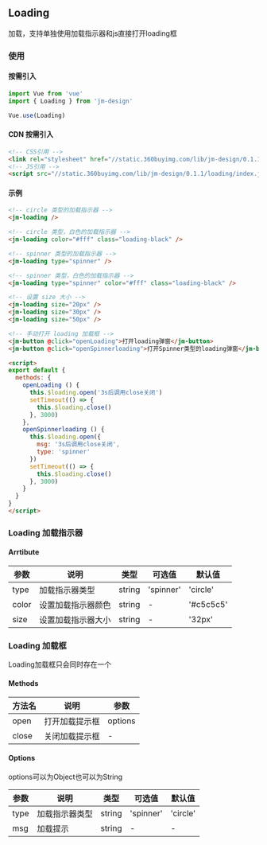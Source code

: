 ## Loading

加载，支持单独使用加载指示器和js直接打开loading框

### 使用

#### 按需引入

```javascript
import Vue from 'vue'
import { Loading } from 'jm-design'

Vue.use(Loading)
```

#### CDN 按需引入

```html
<!-- CSS引用 -->
<link rel="stylesheet" href="//static.360buyimg.com/lib/jm-design/0.1.1/loading/style/css/loading.css">
<!-- JS引用 -->
<script src="//static.360buyimg.com/lib/jm-design/0.1.1/loading/index.js">
```

#### 示例

```html
<!-- circle 类型的加载指示器 -->
<jm-loading />

<!-- circle 类型，白色的加载指示器 -->
<jm-loading color="#fff" class="loading-black" />

<!-- spinner 类型的加载指示器 -->
<jm-loading type="spinner" />

<!-- spinner 类型，白色的加载指示器 -->
<jm-loading type="spinner" color="#fff" class="loading-black" />

<!-- 设置 size 大小 -->
<jm-loading size="20px" />
<jm-loading size="30px" />
<jm-loading size="50px" />

<!-- 手动打开 loading 加载框 -->
<jm-button @click="openLoading">打开loading弹窗</jm-button>
<jm-button @click="openSpinnerloading">打开Spinner类型的loading弹窗</jm-button>

<script>
export default {
  methods: {
    openLoading () {
      this.$loading.open('3s后调用close关闭')
      setTimeout(() => {
        this.$loading.close()
      }, 3000)
    },
    openSpinnerloading () {
      this.$loading.open({
        msg: '3s后调用close关闭',
        type: 'spinner'
      })
      setTimeout(() => {
        this.$loading.close()
      }, 3000)
    }
  }
}
</script>
```

### Loading 加载指示器

#### Arrtibute

| 参数      | 说明                                 | 类型      | 可选值       | 默认值   |
|---------- |------------------------------------ |---------- |------------- |-------- |
| type      |	加载指示器类型                        |	string    |	'spinner'   |	'circle'  |
| color	    | 设置加载指示器颜色                      |	string    |	-         |	'#c5c5c5' |
| size      | 设置加载指示器大小                      | string    | -          | '32px'   |

### Loading 加载框

Loading加载框只会同时存在一个

#### Methods

| 方法名     | 说明                                 | 参数     |
|---------- |------------------------------------ |--------- |
| open      | 打开加载提示框                         | options |
| close     | 关闭加载提示框                         | -       |

#### Options

options可以为Object也可以为String

| 参数      | 说明                                 | 类型      | 可选值       | 默认值   |
|---------- |------------------------------------ |---------- |------------- |-------- |
| type      |	加载指示器类型                        |	string    |	'spinner'   |	'circle'  |
| msg	      | 加载提示                             |	string    |	-         |	- |